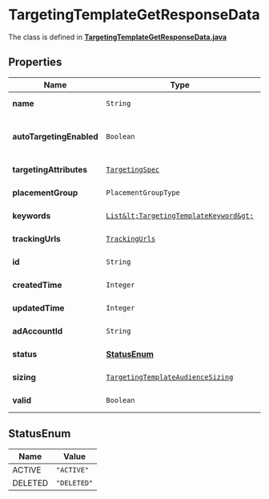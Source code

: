 

# TargetingTemplateGetResponseData

The class is defined in **[TargetingTemplateGetResponseData.java](../../src/main/java/org/openapitools/model/TargetingTemplateGetResponseData.java)**

## Properties

Name | Type | Description | Notes
------------ | ------------- | ------------- | -------------
**name** | `String` | targeting template name |  [optional property]
**autoTargetingEnabled** | `Boolean` | Enable auto-targeting for ad group. Also known as &lt;a href&#x3D;\&quot;https://help.pinterest.com/en/business/article/expanded-targeting\&quot; target&#x3D;\&quot;_blank\&quot;&gt;\&quot;expanded targeting\&quot;&lt;/a&gt;. |  [optional property]
**targetingAttributes** | [`TargetingSpec`](TargetingSpec.md) |  |  [optional property]
**placementGroup** | `PlacementGroupType` |  |  [optional property]
**keywords** | [`List&lt;TargetingTemplateKeyword&gt;`](TargetingTemplateKeyword.md) |  |  [optional property]
**trackingUrls** | [`TrackingUrls`](TrackingUrls.md) |  |  [optional property]
**id** | `String` | Targeting template ID. |  [optional property]
**createdTime** | `Integer` | Targeting template created time. Unix timestamp in seconds. |  [optional property]
**updatedTime** | `Integer` | Targeting template updated time.Unix timestamp in seconds. |  [optional property]
**adAccountId** | `String` | The ID of the advertiser that this targeting template belongs to. |  [optional property]
**status** | [**StatusEnum**](#StatusEnum) | Indicate targeting template is active or Deleted |  [optional property]
**sizing** | [`TargetingTemplateAudienceSizing`](TargetingTemplateAudienceSizing.md) |  |  [optional property]
**valid** | `Boolean` | Inform if the targeting template is valid (ex. would be false if has revoked audience) |  [optional property]











## StatusEnum

Name | Value
---- | -----
ACTIVE | `"ACTIVE"`
DELETED | `"DELETED"`





